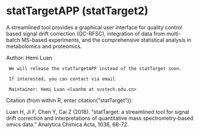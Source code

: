 #  statTargetAPP (statTarget2)

A streamlined tool provides a graphical user interface for quality control based signal drift correction (QC-RFSC), integration of data from multi-batch MS-based experiments, and the comprehensive statistical analysis in metabolomics and proteomics.

Author: Hemi Luan

     We will release the statTargetAPP instead of the statTarget soon.

     If interested, you can contact via email

     Maintainer: Hemi Luan <luanhm at sustech.edu.cn>

Citation (from within R, enter citation("statTarget")):

Luan H, Ji F, Chen Y, Cai Z (2018). “statTarget: a streamlined tool for signal drift correction and interpretations of quantitative mass spectrometry-based omics data.” Analytica Chimica Acta, 1036, 66-72.
